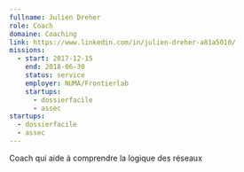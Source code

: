 ```yaml
---
fullname: Julien Dreher
role: Coach
domaine: Coaching
link: https://www.linkedin.com/in/julien-dreher-a81a5010/
missions:
  - start: 2017-12-15
    end: 2018-06-30
    status: service
    employer: NUMA/Frontierlab
    startups:
      - dossierfacile
      - assec
startups:
  - dossierfacile
  - assec
---
```


Coach qui aide à comprendre la logique des réseaux
